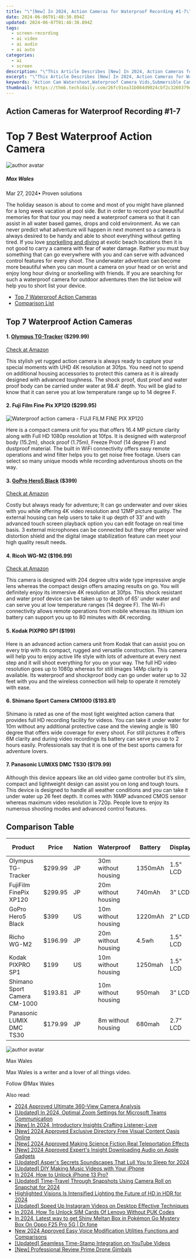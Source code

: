 ```yaml
---
title: "\"[New] In 2024, Action Cameras for Waterproof Recording #1-7\""
date: 2024-06-06T01:48:30.894Z
updated: 2024-06-07T01:48:30.894Z
tags: 
  - screen-recording
  - ai video
  - ai audio
  - ai auto
categories: 
  - ai
  - screen
description: "\"This Article Describes [New] In 2024, Action Cameras for Waterproof Recording #1-7\""
excerpt: "\"This Article Describes [New] In 2024, Action Cameras for Waterproof Recording #1-7\""
keywords: "Action Cam Watershoot,Waterproof Camera Vids,Submersible Cam Footage,Dryproof Filming Gear,AquaCam Recording,RippleCam Shooting Tips,HydroCam Video Capture"
thumbnail: https://thmb.techidaily.com/26fc91ea31b084d9024cbf2c3260379dfbc09b55f5ef939a3a4cdd1934973c13.jpeg
---
```


## Action Cameras for Waterproof Recording #1-7

# Top 7 Best Waterproof Action Camera

![author avatar](https://images.wondershare.com/filmora/article-images/max-wales-author.jpg)

##### Max Wales

 Mar 27, 2024• Proven solutions

 The holiday season is about to come and most of you might have planned for a long week vacation at pool side. But in order to record your beautiful memories for that tour you may need a waterproof camera so that it can assist in all water based games, drops and cold environment. As we can never predict what adventure will happen in next moment so a camera is always desired to be handy and able to shoot everything without getting tired. If you love [snorkelling and diving](https://tools.techidaily.com/wondershare/filmora/download/) at exotic beach locations then it is not good to carry a camera with fear of water damage. Rather you must buy something that can go everywhere with you and can serve with advanced control features for every shoot. The underwater adventure can become more beautiful when you can mount a camera on your head or on wrist and enjoy long hour diving or snorkelling with friends. If you are searching for such a waterproof camera for outdoor adventures then the list below will help you to short list your device.

* [Top 7 Waterproof Action Cameras](#part1)
* [Comparison List](#part2)

## Top 7 Waterproof Action Cameras

#### 1\. [Olympus TG-Tracker](https://tools.techidaily.com/wondershare/filmora/download/) ($299.99)

[Check at Amazon](https://www.amazon.com/gp/product/B01ERLMTSI/ref=as%5Fli%5Ftl?ie=UTF8&tag=vs-flora-20&camp=1789&creative=9325&linkCode=as2&creativeASIN=B01ERLMTSI&linkId=34d5c0e389cef67e7a6b9e5d754a12fc
)

 This stylish yet rugged action camera is always ready to capture your special moments with UHD 4K resolution at 30fps. You need not to spend on additional housing accessories to protect this camera as it is already designed with advanced toughness. The shock proof, dust proof and water proof body can be carried under water at 98.4’ depth. You will be glad to know that it can serve you at low temperature range up to 14 degree F.

#### 2\.  Fuji Film Fine Pix XP120 ($299.95)

![ Waterproof action camera - FUJI FILM FINE PIX XP120](https://images.wondershare.com/filmora/article-images/fuji-film-fine-pix-xp120.jpg)

 Here is a compact camera unit for you that offers 16.4 MP picture clarity along with Full HD 1080p resolution at 10fps. It is designed with waterproof body (15.2m), shock proof (1.75m), Freeze Proof (14 degree F) and dustproof material. The built in WiFi connectivity offers easy remote operations and wind filter helps you to get noise free footage. Users can select so many unique moods while recording adventurous shoots on the way.

#### 3\. [GoPro Hero5 Black](https://tools.techidaily.com/wondershare/filmora/download/) ($399)

[Check at Amazon](https://www.amazon.com/gp/product/B01M14ATO0/ref=as%5Fli%5Ftl?ie=UTF8&tag=vs-flora-20&camp=1789&creative=9325&linkCode=as2&creativeASIN=B01M14ATO0&linkId=5ce54ea937ecffa6b1b8056b6922abaa
)

 Costly but always ready for adventure; It can go underwater and over skies with you while offering 4K video resolution and 12MP picture quality. The external housing can help users to take it up depth of 33’ and with advanced touch screen playback option you can edit footage on real time basis. 3 external microphones can be connected but they offer proper wind distortion shield and the digital image stabilization feature can meet your high quality result needs.

#### 4\.  Ricoh WG-M2 ($196.99)

[Check at Amazon](https://www.amazon.com/gp/product/B01C395NWU/ref=as%5Fli%5Ftl?ie=UTF8&tag=vs-flora-20&camp=1789&creative=9325&linkCode=as2&creativeASIN=B01C395NWU&linkId=6090fffac05d4c82ef9e790492fd38f8
)

 This camera is designed with 204 degree ultra wide type impressive angle lens whereas the compact design offers amazing results on go. You will definitely enjoy its immersive 4K resolution at 30fps. This shock resistant and water proof device can be taken up to depth of 65’ under water and can serve you at low temperature ranges (14 degree F). The Wi-Fi connectivity allows remote operations from mobile whereas its lithium ion battery can support you up to 80 minutes with 4K recording.

#### 5\.  Kodak PIXPRO SP1 ($199)

 Here is an advanced action camera unit from Kodak that can assist you on every trip with its compact, rugged and versatile construction. This camera will help you to enjoy active life style with lots of adventure at every next step and it will shoot everything for you on your way. The full HD video resolution goes up to 1080p whereas for still images 14Mp clarity is available. Its waterproof and shockproof body can go under water up to 32 feet with you and the wireless connection will help to operate it remotely with ease.

#### 6\.  Shimano Sport Camera CM1000 ($193.81)

 Shimano is rated as one of the most light weighted action camera that provides full HD recording facility for videos. You can take it under water for 10m without any additional protective case and the viewing angle is 180 degree that offers wide coverage for every shoot. For still pictures it offers 6M clarity and during video recordings its battery can serve you up to 2 hours easily. Professionals say that it is one of the best sports camera for adventure lovers.

#### 7\.  Panasonic LUMIXS DMC TS30 ($179.99)

 Although this device appears like an old video game controller but it’s slim, compact and lightweight design can assist you on long and tough tours. This device is designed to handle all weather conditions and you can take it under water up 26 feet depth. It comes with 16MP advanced CMOS sensor whereas maximum video resolution is 720p. People love to enjoy its numerous shooting modes and advanced control features.

## Comparison Table

| Product                      | Price   | Nation | Waterproof          | Battery | Display  | Weight | shockproof | freezeproof     | Video resolution |
| ---------------------------- | ------- | ------ | ------------------- | ------- | -------- | ------ | ---------- | --------------- | ---------------- |
| Olympus TG-Tracker           | $299.99 | JP     | 30m without housing | 1350mAh | 1.5" LCD | 180g   | 2m         | \-10°C          | 4k/30fps         |
| FujiFilm FinePix XP120       | $299.95 | JP     | 20m without housing | 740mAh  | 3" LCD   | 453g   | 1.75m      | \-10°C to +40°C | 1080P/60fps      |
| GoPro Hero5 Black            | $399    | US     | 10m without housing | 1220mAh | 2" LCD   | 117g   | Y          | NA              | 4K/30FPS         |
| Richo WG-M2                  | $196.99 | JP     | 20m without housing | 4.5wh   | 1.5" LCD | 136g   | 2m         | \-10°C          | 1080P/30fps      |
| Kodak PIXPRO SP1             | $199    | US     | 10m without housing | 1250mah | 1.5" LCD | 155g   | 2m         | \-10°C to +40°C | 1080P/30fps      |
| Shimano Sport Camera CM-1000 | $193.81 | JP     | 10m without housing | 950mah  | 3" LCD   | 86g    | NA         | \-10°C to +40°C | 1080P/30fps      |
| Panasonic LUMIX DMC TS30     | $179.99 | JP     | 8m without housing  | 680mah  | 2.7" LCD | 144g   | 1.5m       | \-10°C          | 720p/30fps       |

![author avatar](https://images.wondershare.com/filmora/article-images/max-wales-author.jpg)

Max Wales

Max Wales is a writer and a lover of all things video.

Follow @Max Wales


<ins class="adsbygoogle"
     style="display:block"
     data-ad-format="autorelaxed"
     data-ad-client="ca-pub-7571918770474297"
     data-ad-slot="1223367746"></ins>



<ins class="adsbygoogle"
     style="display:block"
     data-ad-client="ca-pub-7571918770474297"
     data-ad-slot="8358498916"
     data-ad-format="auto"
     data-full-width-responsive="true"></ins>


<span class="atpl-alsoreadstyle">Also read:</span>
<div><ul>
<li><a href="https://vp-tips.techidaily.com/2024-approved-ultimate-360-view-camera-analysis/"><u>2024 Approved  Ultimate 360-View Camera Analysis</u></a></li>
<li><a href="https://vp-tips.techidaily.com/updated-in-2024-optimal-zoom-settings-for-microsoft-teams-communication/"><u>[Updated] In 2024, Optimal Zoom Settings for Microsoft Teams Communication</u></a></li>
<li><a href="https://vp-tips.techidaily.com/new-in-2024-introductory-insights-crafting-listener-love/"><u>[New] In 2024, Introductory Insights  Crafting Listener-Love</u></a></li>
<li><a href="https://vp-tips.techidaily.com/new-2024-approved-exclusive-directory-free-visual-content-oasis-online/"><u>[New] 2024 Approved  Exclusive Directory  Free Visual Content Oasis Online</u></a></li>
<li><a href="https://vp-tips.techidaily.com/new-2024-approved-making-science-fiction-real-teleportation-effects/"><u>[New] 2024 Approved  Making Science Fiction Real  Teleportation Effects</u></a></li>
<li><a href="https://vp-tips.techidaily.com/new-2024-approved-experts-insight-downloading-audio-on-apple-gadgets/"><u>[New] 2024 Approved  Expert's Insight  Downloading Audio on Apple Gadgets</u></a></li>
<li><a href="https://vp-tips.techidaily.com/updated-aspers-secrets-soundscapes-that-lull-you-to-sleep-for-2024/"><u>[Updated] Asper's Secrets  Soundscapes That Lull You to Sleep for 2024</u></a></li>
<li><a href="https://vp-tips.techidaily.com/updated-diy-making-music-videos-with-your-iphone/"><u>[Updated] DIY  Making Music Videos with Your iPhone</u></a></li>
<li><a href="https://ios-unlock.techidaily.com/in-2024-how-to-unlock-iphone-13-pro-by-drfone-ios/"><u>In 2024, How to Unlock iPhone 13 Pro?</u></a></li>
<li><a href="https://snapchat-videos.techidaily.com/updated-time-travel-through-snapshots-using-camera-roll-on-snapchat-for-2024/"><u>[Updated] Time-Travel Through Snapshots Using Camera Roll on Snapchat for 2024</u></a></li>
<li><a href="https://some-knowledge.techidaily.com/highlighted-visions-is-intensified-lighting-the-future-of-hd-in-hdr-for-2024/"><u>Highlighted Visions  Is Intensified Lighting the Future of HD in HDR for 2024</u></a></li>
<li><a href="https://instagram-video-files.techidaily.com/updated-speed-up-instagram-videos-on-desktop-effective-techniques/"><u>[Updated] Speed Up Instagram Videos on Desktop  Effective Techniques</u></a></li>
<li><a href="https://sim-unlock.techidaily.com/in-2024-how-to-unlock-sim-cards-of-lenovo-without-puk-codes-by-drfone-android/"><u>In 2024, How To Unlock SIM Cards Of Lenovo Without PUK Codes</u></a></li>
<li><a href="https://android-pokemon-go.techidaily.com/in-2024-latest-way-to-get-shiny-meltan-box-in-pokemon-go-mystery-box-on-oppo-f25-pro-5g-drfone-by-drfone-virtual-android/"><u>In 2024, Latest way to get Shiny Meltan Box in Pokémon Go Mystery Box On Oppo F25 Pro 5G | Dr.fone</u></a></li>
<li><a href="https://audio-editing.techidaily.com/new-2024-approved-easy-voice-modification-utilities-functions-and-comparisons/"><u>New 2024 Approved Easy Voice Modification Utilities Functions and Comparisons</u></a></li>
<li><a href="https://extra-approaches.techidaily.com/updated-seamless-time-stamp-integration-on-youtube-videos/"><u>[Updated] Seamless Time-Stamp Integration on YouTube Videos</u></a></li>
<li><a href="https://extra-guidance.techidaily.com/new-professional-review-prime-drone-gimbals/"><u>[New] Professional Review  Prime Drone Gimbals</u></a></li>
</ul></div>
